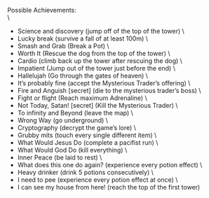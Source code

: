 Possible Achievements: \
\
- Science and discovery (jump off of the top of the tower) \
- Lucky break (survive a fall of at least 100m) \
- Smash and Grab (Break a Pot) \
- Worth It (Rescue the dog from the top of the tower) \
- Cardio (climb back up the tower after rescuing the dog) \
- Impatient (Jump out of the tower just before the end) \
- Hallelujah (Go through the gates of heaven) \
- It’s probably fine (accept the Mysterious Trader’s offering) \
- Fire and Anguish [secret] (die to the mysterious trader’s boss) \
- Fight or flight (Reach maximum Adrenaline) \
- Not Today, Satan! [secret] (Kill the Mysterious Trader) \
- To infinity and Beyond (leave the map) \
- Wrong Way (go underground) \
- Cryptography (decrypt the game’s lore) \
- Grubby mits (touch every single different item) \
- What Would Jesus Do (complete a pacifist run) \
- What Would God Do (kill everything) \
- Inner Peace (be laid to rest) \
- What does this one do again? (experience every potion effect) \
- Heavy drinker (drink 5 potions consecutively) \
- I need to pee (experience every potion effect at once) \
- I can see my house from here! (reach the top of the first tower)
